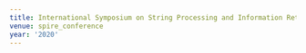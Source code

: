 ```yaml
---
title: International Symposium on String Processing and Information Retrieval (2020)
venue: spire_conference
year: '2020'
---
```

